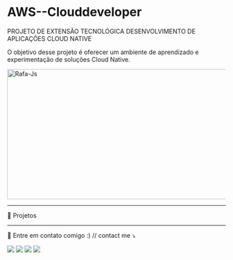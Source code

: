 # AWS--Clouddeveloper

PROJETO DE EXTENSÃO TECNOLÓGICA DESENVOLVIMENTO DE APLICAÇÕES CLOUD NATIVE

O objetivo desse projeto é oferecer um ambiente de aprendizado e experimentação de soluções Cloud Native.


<p align="left">
       
<img align="center" alt="Rafa-Js" height="300" width="1200" src="https://user-images.githubusercontent.com/91704169/203583345-518579f0-44ca-431c-aa83-3095687134fd.png"/>

___________________________________________________________________________________________________________________________________________________
💼 Projetos </p>

___________________________________________________________________________________________________________________________________________________
💌 Entre em contato comigo :) // contact me ⤵
</p>

<p align="left">
  <a href="mailto:brunosantosc1@gmail.com" alt="Gmail">
  <img src="https://img.shields.io/badge/-Gmail-%23333?style=for-the-badge&logo=gmail&logoColor=white" target="_blank"></a>
  <a href="https://www.linkedin.com/in/brunosantos88" target="_blank"><img src="https://img.shields.io/badge/-LinkedIn-%230077B5?style=for-the-badge&logo=linkedin&logoColor=white" target="_blank"></a>
   <a href="https://wa.me/+5513991353329" target="_blank">
   <img src="https://img.shields.io/badge/WhatsApp-25D366?style=for-the-badge&logo=whatsapp&logoColor=white"></a>
   <a href="https://t.me/BrunoSantos88" target="_blank"><img src="https://img.shields.io/badge/Telegram-2CA5E0?style=for-the-badge&logo=telegram&logoColor=white"     target="_blank"></a> 
